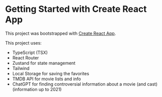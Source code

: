 # Getting Started with Create React App

This project was bootstrapped with [Create React App](https://github.com/facebook/create-react-app).

This project uses:

- TypeScript (TSX)
- React Router
- Zustand for state management
- Tailwind
- Local Storage for saving the favorites
- TMDB API for movie lists and info
- ChatGPT for finding controversial information about a movie (and cast) (information up to 2021)
